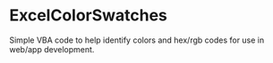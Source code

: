 # ExcelColorSwatches
Simple VBA code to help identify colors and hex/rgb codes for use in web/app development.
